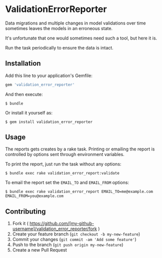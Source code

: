 # ValidationErrorReporter

Data migrations and multiple changes in model validations over time sometimes leaves the models in an erroneous state.

It's unfortunate that one would sometimes need such a tool, but here it is.

Run the task periodically to ensure the data is intact.

## Installation

Add this line to your application's Gemfile:

```ruby
gem 'validation_error_reporter'
```

And then execute:

    $ bundle

Or install it yourself as:

    $ gem install validation_error_reporter

## Usage

The reports gets creates by a rake task. Printing or emailing the report is
controlled by options sent through environment variables.

To print the report, just run the task without any options:

    $ bundle exec rake validation_error_report:validate

To email the report set the `EMAIL_TO` and `EMAIL_FROM` options:

    $ bundle exec rake validation_error_report EMAIL_TO=me@example.com
    EMAIL_FROM=you@example.com

## Contributing

1. Fork it ( https://github.com/[my-github-username]/validation_error_reporter/fork )
2. Create your feature branch (`git checkout -b my-new-feature`)
3. Commit your changes (`git commit -am 'Add some feature'`)
4. Push to the branch (`git push origin my-new-feature`)
5. Create a new Pull Request
